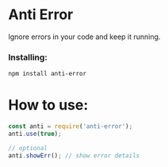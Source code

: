 # Anti Error

Ignore errors in your code and keep it running.

### Installing:

```
npm install anti-error
```

# How to use:

```js
const anti = require('anti-error');
anti.use(true);

// optional 
anti.showErr(); // show error details
```
